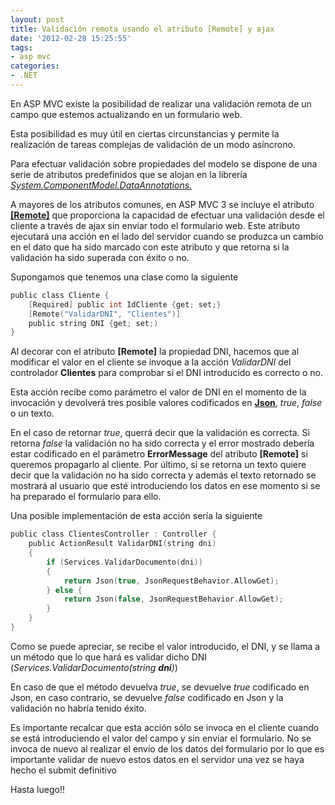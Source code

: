 ```yaml
---
layout: post
title: Validación remota usando el atributo [Remote] y ajax
date: '2012-02-28 15:25:55'
tags:
- asp mvc
categories:
- .NET
---
```



En ASP MVC existe la posibilidad de realizar una validación remota de un campo que estemos actualizando en un formulario web.

Esta posibilidad es muy útil en ciertas circunstancias y permite la realización de tareas complejas de validación de un modo asíncrono.

Para efectuar validación sobre propiedades del modelo se dispone de una serie de atributos predefinidos que se alojan en la librería *[System.ComponentModel.DataAnnotations. ](http://msdn.microsoft.com/es-es/library/system.componentmodel.dataannotations.aspx "El espacio de nombres System.ComponentModel.DataAnnotations proporciona clases de atributos que se utilizan para definir los metadatos para los controles Data Dynamic y ASP.NET MVC")*

A mayores de los atributos comunes, en ASP MVC 3 se incluye el atributo **[[Remote]](http://msdn.microsoft.com/es-es/library/gg508808%28v=vs.98%29.aspx "Validación remota con el atributo [Remote]")** que proporciona la capacidad de efectuar una validación desde el cliente a través de ajax sin enviar todo el formulario web. Este atributo ejecutará una acción en el lado del servidor cuando se produzca un cambio en el dato que ha sido marcado con este atributo y que retorna si la validación ha sido superada con éxito o no.

Supongamos que tenemos una clase como la siguiente

```c
public class Cliente { 
    [Required] public int IdCliente {get; set;} 
    [Remote("ValidarDNI", "Clientes")] 
    public string DNI {get; set;)
}
````

Al decorar con el atributo **[Remote]** la propiedad DNI, hacemos que al modificar el valor en el cliente se invoque a la acción *ValidarDNI* del controlador **Clientes** para comprobar si el DNI introducido es correcto o no.

Esta acción recibe como parámetro el valor de DNI en el momento de la invocación y devolverá tres posible valores codificados en [**Json**](http://es.wikipedia.org/wiki/JSON "Javascript Object Notation"), *true*, *false* o un texto.

En el caso de retornar *true*, querrá decir que la validación es correcta. Si retorna *false* la validación no ha sido correcta y el error mostrado debería estar codificado en el parámetro **ErrorMessage** del atributo **[Remote]** si queremos propagarlo al cliente. Por último, si se retorna un texto quiere decir que la validación no ha sido correcta y además el texto retornado se mostrará al usuario que esté introduciendo los datos en ese momento si se ha preparado el formulario para ello.

Una posible implementación de esta acción sería la siguiente

```c
public class ClientesController : Controller { 
    public ActionResult ValidarDNI(string dni) 
    { 
        if (Services.ValidarDocumento(dni)) 
        { 
            return Json(true, JsonRequestBehavior.AllowGet); 
        } else { 
            return Json(false, JsonRequestBehavior.AllowGet); 
        } 
    } 
}
````

Como se puede apreciar, se recibe el valor introducido, el DNI, y se llama a un método que lo que hará es validar dicho DNI (*Services.ValidarDocumento(string **dni**)*)

En caso de que el método devuelva *true*, se devuelve *true* codificado en Json, en caso contrario, se devuelve *false* codificado en Json y la validación no habría tenido éxito.

Es importante recalcar que esta acción sólo se invoca en el cliente cuando se está introduciendo el valor del campo y sin enviar el formulario. No se invoca de nuevo al realizar el envío de los datos del formulario por lo que es importante validar de nuevo estos datos en el servidor una vez se haya hecho el submit definitivo

 Hasta luego!!


